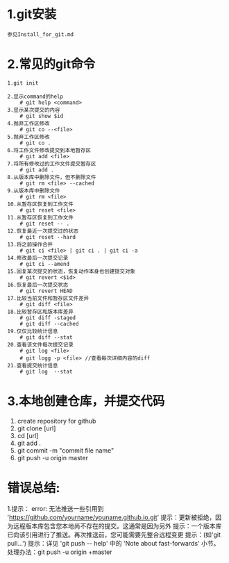 1.git安装
============

	参见Install_for_git.md

2.常见的git命令
============
	1.git init

	2.显示command的help
		# git help <command>
	3.显示某次提交的内容
		# git show $id
	4.抛弃工作区修改
		# git co --<file>
	5.抛弃工作区修改
		# git co . 
	6.将工作文件修改提交到本地暂存区
		# git add <file>
	7.将所有修改过的工作文件提交暂存区
		# git add .
	8.从版本库中删除文件，但不删除文件
		# git rm <file> --cached
	9.从版本库中删除文件
		# git rm <file>
	10.从暂存区恢复到工作文件
		# git reset <file>
	11.从暂存区恢复到工作文件
		# git reset -- .
	12.恢复最近一次提交过的状态
		# git reset --hard
	13.将之前操作合并
		# git ci <file> | git ci . | git ci -a
	14.修改最后一次提交记录
		# git ci --amend
	15.回复某次提交的状态，恢复动作本身也创建提交对象
		# git revert <$id>
	16.恢复最后一次提交状态
		# git revert HEAD
	17.比较当前文件和暂存区文件差异
		# git diff <file>
	18.比较暂存区和版本库差异
		# git diff -staged
		# git diff --cached
	19.仅仅比较统计信息
		# git diff --stat
	20.查看该文件每次提交记录
		# git log <file>
		# git logg -p <file> //查看每次详细内容的diff
	21.查看提交统计信息
		# git log  --stat

3.本地创建仓库，并提交代码
============
   1) create repository for github
   2) git clone [url]
   3) cd [url]
   4) git add .
   5) git commit -m "commit file name"
   6) git push -u origin master	


错误总结:
=============
1.提示：
	error: 无法推送一些引用到 'https://github.com/yourname/youname.github.io.git'
	提示：更新被拒绝，因为远程版本库包含您本地尚不存在的提交。这通常是因为另外
	提示：一个版本库已向该引用进行了推送。再次推送前，您可能需要先整合远程变更
	提示：(如'git pull...')
	提示：详见 'git push -- help' 中的 'Note about fast-forwards' 小节。
	处理办法：git push -u origin +master


